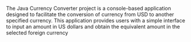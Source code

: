 The Java Currency Converter project is a console-based application designed to facilitate the conversion of currency from USD to another specified currency. This application provides users with a simple interface to input an amount in US dollars and obtain the equivalent amount in the selected foreign currency
